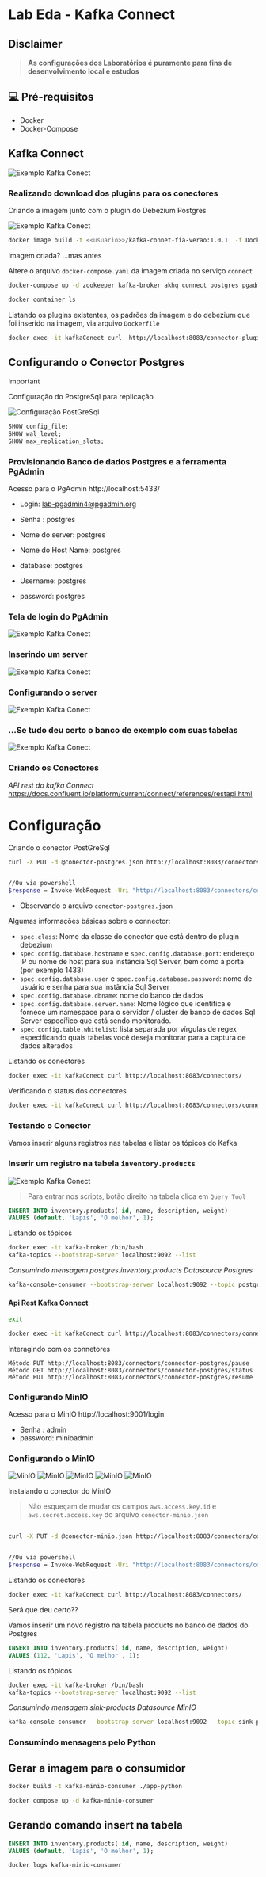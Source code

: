 # Lab Eda - Kafka Connect


## Disclaimer
> **As configurações dos Laboratórios é puramente para fins de desenvolvimento local e estudos**


## 💻 Pré-requisitos
* Docker
* Docker-Compose


## Kafka Connect

![Exemplo Kafka Conect](content/kafka-connect-minio_b.png)



### Realizando download dos plugins para os conectores


Criando a imagem junto com o plugin do Debezium Postgres

![Exemplo Kafka Conect](content/kafka-connect-minio_c.png)


```bash
docker image build -t <<usuario>>/kafka-connet-fia-verao:1.0.1  -f Dockerfile . 
```

Imagem criada? ...mas antes

Altere o arquivo `docker-compose.yaml` da imagem criada no serviço `connect`

```bash
docker-compose up -d zookeeper kafka-broker akhq connect postgres pgadmin minio mc

docker container ls
```

Listando os plugins existentes, os padrões da imagem e do debezium que foi inserido na imagem, via arquivo `Dockerfile`

```bash
docker exec -it kafkaConect curl  http://localhost:8083/connector-plugins
```

## Configurando o Conector Postgres

> [!IMPORTANT]
> Configuração do PostgreSql para replicação

![Configuração PostGreSql](content/postgresql-replication.png)

```sql
SHOW config_file;
SHOW wal_level;
SHOW max_replication_slots;
```

### Provisionando Banco de dados Postgres e a ferramenta PgAdmin


Acesso para o PgAdmin http://localhost:5433/


* Login: lab-pgadmin4@pgadmin.org
* Senha : postgres    

* Nome do server: postgres
* Nome do Host Name: postgres
* database: postgres
* Username: postgres
* password: postgres

### Tela de login do PgAdmin
![Exemplo Kafka Conect](content/login-pgadmin.png)


### Inserindo um server
![Exemplo Kafka Conect](content/add-server.png)

### Configurando o server
![Exemplo Kafka Conect](content/conect-pgadmin.png)

### ...Se tudo deu certo o banco de exemplo com suas tabelas
![Exemplo Kafka Conect](content/tabelas.png)

### Criando os Conectores

*API rest do kafka Connect*
https://docs.confluent.io/platform/current/connect/references/restapi.html


# Configuração


Criando o conector PostGreSql

```bash
curl -X PUT -d @conector-postgres.json http://localhost:8083/connectors/connector-postgres/config -H 'Content-Type: application/json' -H 'Accept: application/json'


//Ou via powershell
$response = Invoke-WebRequest -Uri "http://localhost:8083/connectors/connector-postgres/config" -Method Put -Body (Get-Content -Path "conector-postgres.json" -Raw) -ContentType "application/json"; $response.Content


```


* Observando o arquivo `conector-postgres.json` 

Algumas informações básicas sobre o connector:


* `spec.class`: Nome da classe do conector que está dentro do plugin debezium
* `spec.config.database.hostname` e `spec.config.database.port`: endereço IP ou nome de host para sua instância Sql Server, bem como a porta (por exemplo 1433)
* `spec.config.database.user` e `spec.config.database.password`: nome de usuário e senha para sua instância Sql Server
* `spec.config.database.dbname`: nome do banco de dados
* `spec.config.database.server.name`: Nome lógico que identifica e fornece um namespace para o servidor / cluster de banco de dados Sql Server específico que está sendo monitorado.
* `spec.config.table.whitelist`: lista separada por vírgulas de regex especificando quais tabelas você deseja monitorar para a captura de dados alterados


Listando os conectores

```bash
docker exec -it kafkaConect curl http://localhost:8083/connectors/
```

Verificando o status dos conectores

```bash
docker exec -it kafkaConect curl http://localhost:8083/connectors/connector-postgres/status

```

### Testando o Conector

Vamos inserir alguns registros nas tabelas e listar os tópicos do Kafka



### Inserir um registro na tabela `inventory.products`


![Exemplo Kafka Conect](content/insert.png)

> Para entrar nos scripts, botão direito na tabela clica em `Query Tool`

```sql
INSERT INTO inventory.products(	id, name, description, weight)
VALUES (default, 'Lapis', 'O melhor', 1);
```

Listando os tópicos


```bash
docker exec -it kafka-broker /bin/bash
kafka-topics --bootstrap-server localhost:9092 --list 
```


*Consumindo mensagem postgres.inventory.products Datasource Postgres*

```bash
kafka-console-consumer --bootstrap-server localhost:9092 --topic postgres.inventory.products --from-beginning
```


#### Api Rest Kafka Connect


```bash
exit

docker exec -it kafkaConect curl http://localhost:8083/connectors/connector-postgres/status

```

Interagindo com os connetores

```
Método PUT http://localhost:8083/connectors/connector-postgres/pause
Método GET http://localhost:8083/connectors/connector-postgres/status
Método PUT http://localhost:8083/connectors/connector-postgres/resume
```

### Configurando MinIO


Acesso para o MinIO http://localhost:9001/login

* Senha : admin
* password: minioadmin



### Configurando o MinIO

![MinIO](content/minio-01.png)
![MinIO](content/minio-02.png)
![MinIO](content/minio-04.png)
![MinIO](content/minio-05.png)
![MinIO](content/minio-06.png)


Instalando o conector do MinIO

> Não esqueçam de mudar os campos  `aws.access.key.id` e `aws.secret.access.key` do arquivo `conector-minio.json`

```bash

curl -X PUT -d @conector-minio.json http://localhost:8083/connectors/connector-minio/config -H 'Content-Type: application/json' -H 'Accept: application/json'


//Ou via powershell
$response = Invoke-WebRequest -Uri "http://localhost:8083/connectors/connector-minio/config" -Method Put -Body (Get-Content -Path "conector-minio.json" -Raw) -ContentType "application/json"; $response.Content


```

Listando os conectores

```bash
docker exec -it kafkaConect curl http://localhost:8083/connectors/
```

Será que deu certo??

Vamos inserir um novo registro na tabela products no banco de dados do Postgres

```sql
INSERT INTO inventory.products(	id, name, description, weight)
VALUES (112, 'Lapis', 'O melhor', 1);
```

Listando os tópicos

```bash
docker exec -it kafka-broker /bin/bash
kafka-topics --bootstrap-server localhost:9092 --list 
```

*Consumindo mensagem sink-products Datasource MinIO*

```bash
kafka-console-consumer --bootstrap-server localhost:9092 --topic sink-products --from-beginning
```


### Consumindo mensagens pelo Python

## Gerar a imagem para o consumidor


```bash
docker build -t kafka-minio-consumer ./app-python

docker compose up -d kafka-minio-consumer

```

## Gerando comando insert na tabela

```sql
INSERT INTO inventory.products(	id, name, description, weight)
VALUES (default, 'Lapis', 'O melhor', 1);
```

```bash
docker logs kafka-minio-consumer
```